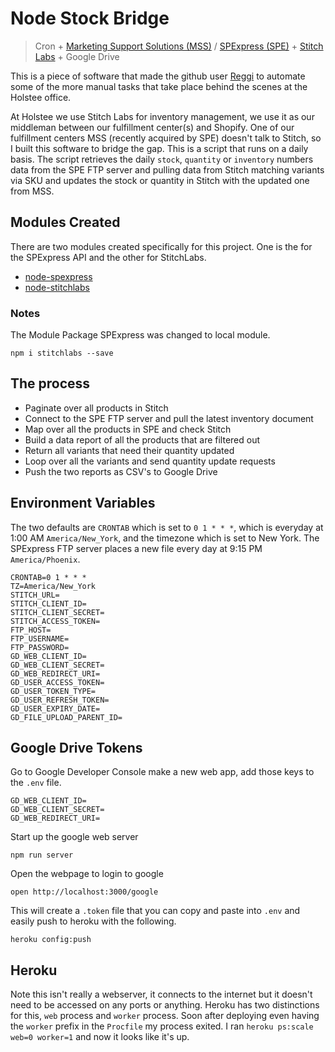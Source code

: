 # Node Stock Bridge

> Cron + [Marketing Support Solutions (MSS)](http://www.mssworks.com/order-fulfillment/) / [SPExpress (SPE)](http://www.spexpress.com/) + [Stitch Labs](http://www.stitchlabs.com/)  + Google Drive

This is a piece of software that made the github user [Reggi](https://github.com/reggi) to automate some of the more manual tasks that take place behind the scenes at the Holstee office.

At Holstee we use Stitch Labs for inventory management, we use it as our middleman between our fulfillment center(s) and Shopify. One of our fulfillment centers MSS (recently acquired by SPE) doesn't talk to Stitch, so I built this software to bridge the gap. This is a script that runs on a daily basis. The script retrieves the daily `stock`, `quantity` or `inventory` numbers data from the SPE FTP server and pulling data from Stitch matching variants via SKU and updates the stock or quantity in Stitch with the updated one from MSS.  

## Modules Created

There are two modules created specifically for this project. One is the for the SPExpress API and the other for StitchLabs.

* [node-spexpress](https://github.com/reggi/node-spexpress)
* [node-stitchlabs](https://github.com/reggi/node-stitchlabs)

### Notes

The Module Package SPExpress was changed to local module.

`npm i stitchlabs --save`

## The process

* Paginate over all products in Stitch
* Connect to the SPE FTP server and pull the latest inventory document
* Map over all the products in SPE and check Stitch
* Build a data report of all the products that are filtered out
* Return all variants that need their quantity updated
* Loop over all the variants and send quantity update requests
* Push the two reports as CSV's to Google Drive

## Environment Variables

The two defaults are `CRONTAB` which is set to `0 1 * * *`, which is everyday at 1:00 AM `America/New_York`, and the timezone which is set to New York. The SPExpress FTP server places a new file every day at 9:15 PM `America/Phoenix`.

```
CRONTAB=0 1 * * *
TZ=America/New_York
STITCH_URL=
STITCH_CLIENT_ID=
STITCH_CLIENT_SECRET=
STITCH_ACCESS_TOKEN=
FTP_HOST=
FTP_USERNAME=
FTP_PASSWORD=
GD_WEB_CLIENT_ID=
GD_WEB_CLIENT_SECRET=
GD_WEB_REDIRECT_URI=
GD_USER_ACCESS_TOKEN=
GD_USER_TOKEN_TYPE=
GD_USER_REFRESH_TOKEN=
GD_USER_EXPIRY_DATE=
GD_FILE_UPLOAD_PARENT_ID=
```

## Google Drive Tokens

Go to Google Developer Console make a new web app, add those keys to the `.env` file.

```
GD_WEB_CLIENT_ID=
GD_WEB_CLIENT_SECRET=
GD_WEB_REDIRECT_URI=
```

Start up the google web server

```
npm run server
```

Open the webpage to login to google

```
open http://localhost:3000/google
```

This will create a `.token` file that you can copy and paste into `.env` and easily push to heroku with the following.

```
heroku config:push
```

## Heroku

Note this isn't really a webserver, it connects to the internet but it doesn't need to be accessed on any ports or anything. Heroku has two distinctions for this, `web` process and `worker` process. Soon after deploying even having the `worker` prefix in the `Procfile` my process exited. I ran `heroku ps:scale web=0 worker=1` and now it looks like it's up.
